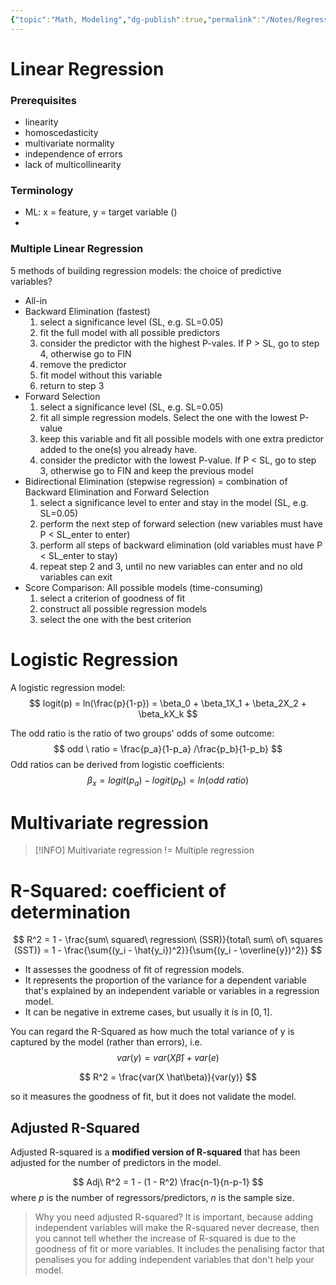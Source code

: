 ```yaml
---
{"topic":"Math, Modeling","dg-publish":true,"permalink":"/Notes/Regression/","dgPassFrontmatter":true,"noteIcon":""}
---
```


# Linear Regression
### Prerequisites
- linearity 
- homoscedasticity
- multivariate normality
- independence of errors
- lack of multicollinearity
### Terminology
- ML: x = feature, y =  target variable ()
- 
### Multiple Linear Regression
5 methods of building regression models: the choice of predictive variables?
- All-in
- Backward Elimination (fastest)
	1. select a significance level (SL, e.g. SL=0.05)
	2. fit the full model with all possible predictors
	3. consider the predictor with the highest P-vales. If P > SL, go to step 4, otherwise go to FIN
	4. remove the predictor
	5. fit model without this variable
	6. return to step 3
- Forward Selection 
	1. select a significance level (SL, e.g. SL=0.05)
	2. fit all simple regression models. Select the one with the lowest P-value
	3. keep this variable and fit all possible models with one extra predictor added to the one(s) you already have.
	4. consider the predictor with the lowest P-value. If P < SL, go to step 3, otherwise go to FIN and keep the previous model
- Bidirectional Elimination (stepwise regression)
	= combination of Backward Elimination and Forward Selection
	1.  select a significance level to enter and stay in the model (SL, e.g. SL=0.05)
	2. perform the next step of forward selection (new variables must have P < SL_enter to enter)
	3. perform all steps of backward elimination (old variables must have P < SL_enter to stay)
	4. repeat step 2 and 3, until no new variables can enter and no old variables can exit
- Score Comparison: All possible models (time-consuming)
	1. select a criterion of goodness of fit
	2. construct all possible regression models
	3. select the one with the best criterion


# Logistic Regression

A logistic regression model:
$$
logit(p) = ln(\frac{p}{1-p}) = \beta_0 + \beta_1X_1 + \beta_2X_2 + \beta_kX_k
$$
 
 The odd ratio is the ratio of two groups' odds of some outcome:
$$
odd \ ratio = \frac{p_a}{1-p_a} /\frac{p_b}{1-p_b}
$$ 
Odd ratios can be derived from logistic coefficients:
$$
\beta_x = logit(p_a) - logit(p_b) = ln(odd \ ratio)
$$


# Multivariate regression
> [!INFO]
> Multivariate regression != Multiple regression

# R-Squared: coefficient of determination
$$
R^2 = 1 - \frac{sum\  squared\ regression\  (SSR)}{total\  sum\  of\  squares (SST)}
= 1 - \frac{\sum{(y_i - \hat{y_i})^2}}{\sum{(y_i - \overline{y})^2}}
$$

- It assesses the goodness of fit of regression models.
- It represents the proportion of the variance for a dependent variable that's explained by an independent variable or variables in a regression model.
- It can be negative in extreme cases, but usually it is in $[0, 1]$.

You can regard the R-Squared as how much the total variance of y is captured by the model (rather than errors), i.e.
$$
var(y) = var(X\hat \beta) + var(e)
$$

$$
R^2 = \frac{var(X \hat\beta)}{var(y)}
$$

so it measures the goodness of fit, but it does not validate the model.

## Adjusted R-Squared
Adjusted R-squared is a **modified version of R-squared** that has been adjusted for the number of predictors in the model.

$$
Adj\ R^2 = 1 - (1 - R^2) \frac{n-1}{n-p-1} 
$$
where $p$ is the number of regressors/predictors, $n$ is the sample size.
> Why you need adjusted R-squared?
It is important, because adding independent variables will make the R-squared never decrease, then you cannot tell whether the increase of R-squared is due to the goodness of fit or more variables.
It includes the penalising factor that penalises you for adding independent variables that don't help your model.


